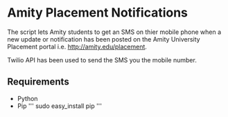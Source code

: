 # Amity Placement Notifications

The script lets Amity students to get an SMS on thier mobile phone when a new update or notification has been posted on the Amity University Placement portal i.e. http://amity.edu/placement.

Twilio API has been used to send the SMS you the mobile number. 

## Requirements

* Python
* Pip
'''
sudo easy_install pip
'''

